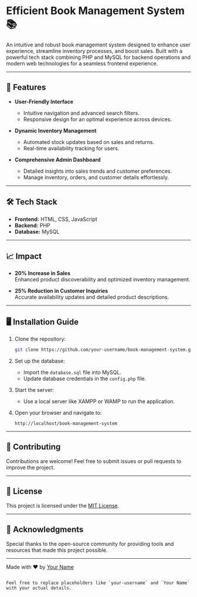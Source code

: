 # Efficient Book Management System 📚

An intuitive and robust book management system designed to enhance user experience, streamline inventory processes, and boost sales. Built with a powerful tech stack combining PHP and MySQL for backend operations and modern web technologies for a seamless frontend experience.

---

## 🚀 Features

- **User-Friendly Interface**  
  - Intuitive navigation and advanced search filters.  
  - Responsive design for an optimal experience across devices.  

- **Dynamic Inventory Management**  
  - Automated stock updates based on sales and returns.  
  - Real-time availability tracking for users.  

- **Comprehensive Admin Dashboard**  
  - Detailed insights into sales trends and customer preferences.  
  - Manage inventory, orders, and customer details effortlessly.

---

## 🛠️ Tech Stack

- **Frontend:** HTML, CSS, JavaScript  
- **Backend:** PHP  
- **Database:** MySQL  

---

## 📈 Impact

- **20% Increase in Sales**  
  Enhanced product discoverability and optimized inventory management.  

- **25% Reduction in Customer Inquiries**  
  Accurate availability updates and detailed product descriptions.  

---

## 🖥️ Installation Guide

1. Clone the repository:  
   ```bash
   git clone https://github.com/your-username/book-management-system.git
   ```

2. Set up the database:  
   - Import the `database.sql` file into MySQL.  
   - Update database credentials in the `config.php` file.  

3. Start the server:  
   - Use a local server like XAMPP or WAMP to run the application.  

4. Open your browser and navigate to:  
   ```plaintext
   http://localhost/book-management-system
   ```

---

## 🤝 Contributing

Contributions are welcome! Feel free to submit issues or pull requests to improve the project.  

---

## 📄 License

This project is licensed under the [MIT License](LICENSE).  

---

## 🌟 Acknowledgments

Special thanks to the open-source community for providing tools and resources that made this project possible.  

---

Made with ❤️ by [Your Name](https://github.com/your-username)
```

Feel free to replace placeholders like `your-username` and `Your Name` with your actual details.
